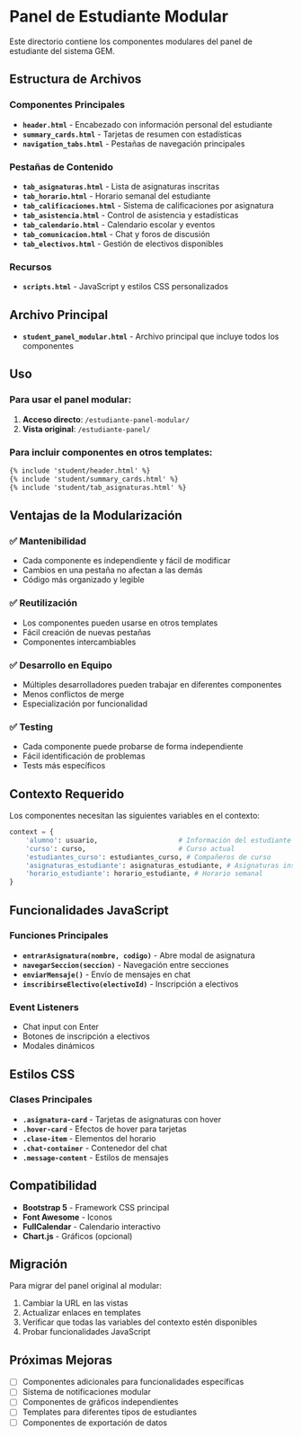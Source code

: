 # Panel de Estudiante Modular

Este directorio contiene los componentes modulares del panel de estudiante del sistema GEM.

## Estructura de Archivos

### Componentes Principales

- **`header.html`** - Encabezado con información personal del estudiante
- **`summary_cards.html`** - Tarjetas de resumen con estadísticas
- **`navigation_tabs.html`** - Pestañas de navegación principales

### Pestañas de Contenido

- **`tab_asignaturas.html`** - Lista de asignaturas inscritas
- **`tab_horario.html`** - Horario semanal del estudiante
- **`tab_calificaciones.html`** - Sistema de calificaciones por asignatura
- **`tab_asistencia.html`** - Control de asistencia y estadísticas
- **`tab_calendario.html`** - Calendario escolar y eventos
- **`tab_comunicacion.html`** - Chat y foros de discusión
- **`tab_electivos.html`** - Gestión de electivos disponibles

### Recursos

- **`scripts.html`** - JavaScript y estilos CSS personalizados

## Archivo Principal

- **`student_panel_modular.html`** - Archivo principal que incluye todos los componentes

## Uso

### Para usar el panel modular:

1. **Acceso directo**: `/estudiante-panel-modular/`
2. **Vista original**: `/estudiante-panel/`

### Para incluir componentes en otros templates:

```html
{% include 'student/header.html' %}
{% include 'student/summary_cards.html' %}
{% include 'student/tab_asignaturas.html' %}
```

## Ventajas de la Modularización

### ✅ **Mantenibilidad**
- Cada componente es independiente y fácil de modificar
- Cambios en una pestaña no afectan a las demás
- Código más organizado y legible

### ✅ **Reutilización**
- Los componentes pueden usarse en otros templates
- Fácil creación de nuevas pestañas
- Componentes intercambiables

### ✅ **Desarrollo en Equipo**
- Múltiples desarrolladores pueden trabajar en diferentes componentes
- Menos conflictos de merge
- Especialización por funcionalidad

### ✅ **Testing**
- Cada componente puede probarse de forma independiente
- Fácil identificación de problemas
- Tests más específicos

## Contexto Requerido

Los componentes necesitan las siguientes variables en el contexto:

```python
context = {
    'alumno': usuario,                    # Información del estudiante
    'curso': curso,                       # Curso actual
    'estudiantes_curso': estudiantes_curso, # Compañeros de curso
    'asignaturas_estudiante': asignaturas_estudiante, # Asignaturas inscritas
    'horario_estudiante': horario_estudiante, # Horario semanal
}
```

## Funcionalidades JavaScript

### Funciones Principales

- **`entrarAsignatura(nombre, codigo)`** - Abre modal de asignatura
- **`navegarSeccion(seccion)`** - Navegación entre secciones
- **`enviarMensaje()`** - Envío de mensajes en chat
- **`inscribirseElectivo(electivoId)`** - Inscripción a electivos

### Event Listeners

- Chat input con Enter
- Botones de inscripción a electivos
- Modales dinámicos

## Estilos CSS

### Clases Principales

- **`.asignatura-card`** - Tarjetas de asignaturas con hover
- **`.hover-card`** - Efectos de hover para tarjetas
- **`.clase-item`** - Elementos del horario
- **`.chat-container`** - Contenedor del chat
- **`.message-content`** - Estilos de mensajes

## Compatibilidad

- **Bootstrap 5** - Framework CSS principal
- **Font Awesome** - Iconos
- **FullCalendar** - Calendario interactivo
- **Chart.js** - Gráficos (opcional)

## Migración

Para migrar del panel original al modular:

1. Cambiar la URL en las vistas
2. Actualizar enlaces en templates
3. Verificar que todas las variables del contexto estén disponibles
4. Probar funcionalidades JavaScript

## Próximas Mejoras

- [ ] Componentes adicionales para funcionalidades específicas
- [ ] Sistema de notificaciones modular
- [ ] Componentes de gráficos independientes
- [ ] Templates para diferentes tipos de estudiantes
- [ ] Componentes de exportación de datos 